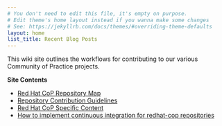 ```yaml
---
# You don't need to edit this file, it's empty on purpose.
# Edit theme's home layout instead if you wanna make some changes
# See: https://jekyllrb.com/docs/themes/#overriding-theme-defaults
layout: home
list_title: Recent Blog Posts
---
```


This wiki site outlines the workflows for contributing to our various Community of Practice projects.

**Site Contents**

* [Red Hat CoP Repository Map](./repos/)
* [Repository Contribution Guidelines](./contrib/)
* [Red Hat CoP Specific Content](./cop/)
* [How to implement continuous integration for redhat-cop repositories](./ci/)
